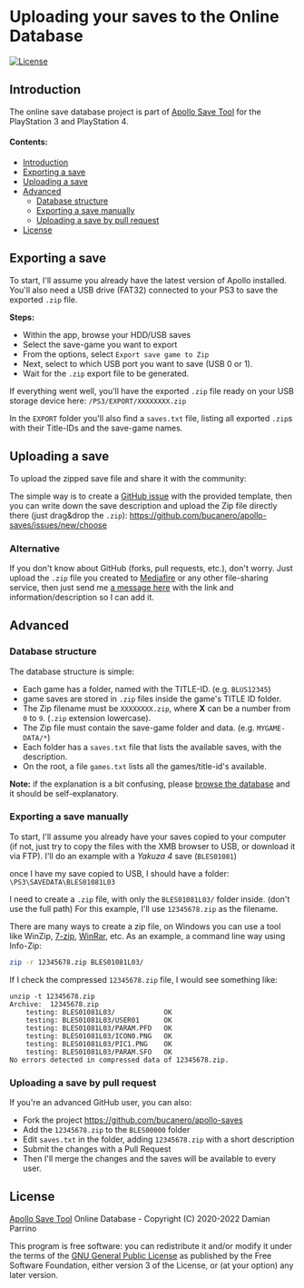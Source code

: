 # Uploading your saves to the Online Database

[![License][img_license]][app_license]

## Introduction

The online save database project is part of [Apollo Save Tool](https://github.com/bucanero/apollo-ps3) for the PlayStation 3 and PlayStation 4.

#### Contents:

 - [Introduction](#introduction)
 - [Exporting a save](#exporting-a-save)
 - [Uploading a save](#uploading-a-save)
 - [Advanced](#advanced)
    - [Database structure](#database-structure)
    - [Exporting a save manually](#exporting-a-save-manually)
    - [Uploading a save by pull request](#uploading-a-save-by-pull-request)
 - [License](#license)

## Exporting a save

To start, I'll assume you already have the latest version of Apollo installed. You'll also need a USB drive (FAT32) connected to your PS3 to save the exported `.zip` file.

**Steps:**

 - Within the app, browse your HDD/USB saves
 - Select the save-game you want to export
 - From the options, select `Export save game to Zip`
 - Next, select to which USB port you want to save (USB 0 or 1).
 - Wait for the `.zip` export file to be generated.

If everything went well, you'll have the exported `.zip` file ready on your USB storage device here:
`/PS3/EXPORT/XXXXXXXX.zip`

In the `EXPORT` folder you'll also find a `saves.txt` file, listing all exported `.zip`s with their Title-IDs and the save-game names.

## Uploading a save

To upload the zipped save file and share it with the community:

The simple way is to create a [GitHub issue](https://github.com/bucanero/apollo-saves/issues/new/choose) with the provided template, then you can write down the save description and upload the Zip file directly there (just drag&drop the `.zip`): https://github.com/bucanero/apollo-saves/issues/new/choose

### Alternative

If you don't know about GitHub (forks, pull requests, etc.), don't worry. Just upload the `.zip` file you created to [Mediafire](http://www.mediafire.com) or any other file-sharing service, then just send me [a message here](http://www.bucanero.com.ar) with the link and information/description so I can add it.

## Advanced

### Database structure

The database structure is simple:
 - Each game has a folder, named with the TITLE-ID. (e.g. `BLUS12345`)
 - game saves are stored in `.zip` files inside the game's TITLE ID folder.
 - The Zip filename must be `XXXXXXXX.zip`, where **X** can be a number from `0` to `9`. (`.zip` extension lowercase).
 - The Zip file must contain the save-game folder and data. (e.g. `MYGAME-DATA/*`)
 - Each folder has a `saves.txt` file that lists the available saves, with the description.
 - On the root, a file `games.txt` lists all the games/title-id's available.

**Note:** if the explanation is a bit confusing, please [browse the database](https://github.com/bucanero/apollo-saves/) and it should be self-explanatory.


### Exporting a save manually

To start, I'll assume you already have your saves copied to your computer (if not, just try to copy the files with the XMB browser to USB, or download it via FTP). I'll do an example with a _Yakuza 4_ save (`BLES01081`)

once I have my save copied to USB, I should have a folder:
`\PS3\SAVEDATA\BLES01081L03`

I need to create a `.zip` file, with only the `BLES01081L03/` folder inside. (don't use the full path)
For this example, I'll use `12345678.zip` as the filename.

There are many ways to create a zip file, on Windows you can use a tool like WinZip, [7-zip](http://www.7-zip.org/), [WinRar](http://www.rarlab.com/), etc. As an example, a command line way using Info-Zip:
```bash
zip -r 12345678.zip BLES01081L03/
```

If I check the compressed `12345678.zip` file, I would see something like:
```
unzip -t 12345678.zip 
Archive:  12345678.zip
    testing: BLES01081L03/            OK
    testing: BLES01081L03/USER01      OK
    testing: BLES01081L03/PARAM.PFD   OK
    testing: BLES01081L03/ICON0.PNG   OK
    testing: BLES01081L03/PIC1.PNG    OK
    testing: BLES01081L03/PARAM.SFO   OK
No errors detected in compressed data of 12345678.zip.
```

### Uploading a save by pull request

If you're an advanced GitHub user, you can also:
 - Fork the project https://github.com/bucanero/apollo-saves
 - Add the `12345678.zip` to the `BLES00000` folder
 - Edit `saves.txt` in the folder, adding `12345678.zip` with a short description
 - Submit the changes with a Pull Request
 - Then I'll merge the changes and the saves will be available to every user.

## License


[Apollo Save Tool](https://github.com/bucanero/apollo-saves/) Online Database - Copyright (C) 2020-2022  Damian Parrino

This program is free software: you can redistribute it and/or modify
it under the terms of the [GNU General Public License](LICENSE) as published by
the Free Software Foundation, either version 3 of the License, or
(at your option) any later version.

[app_license]: https://github.com/bucanero/apollo-saves/blob/master/LICENSE
[img_license]: https://img.shields.io/github/license/bucanero/apollo-saves.svg?maxAge=2592000
